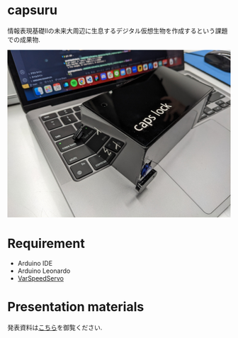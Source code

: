 # capsuru
情報表現基礎Ⅱの未来大周辺に生息するデジタル仮想生物を作成するという課題での成果物.

![capsuruの写真](capsuru.jpg)

# Requirement
* Arduino IDE
* Arduino Leonardo
* [VarSpeedServo](https://github.com/netlabtoolkit/VarSpeedServo)

# Presentation materials
発表資料は[こちら](https://docs.google.com/presentation/d/1PVnivjOPDEQ2YclTaF1ixyRShuqtrnx4/edit?usp=sharing&ouid=110452052910551516177&rtpof=true&sd=true)を御覧ください.
